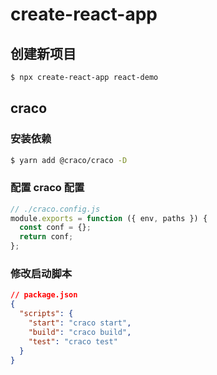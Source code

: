 # create-react-app

## 创建新项目

```bash
$ npx create-react-app react-demo
```

## craco

### 安装依赖

```bash
$ yarn add @craco/craco -D
```

### 配置 craco 配置

```js
// ./craco.config.js
module.exports = function ({ env, paths }) {
  const conf = {};
  return conf;
};
```

### 修改启动脚本

```json
// package.json
{
  "scripts": {
    "start": "craco start",
    "build": "craco build",
    "test": "craco test"
  }
}
```
